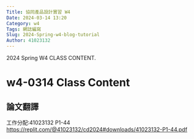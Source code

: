 ```yaml
---
Title: 協同產品設計實習 W4
Date: 2024-03-14 13:20
Category: w4
Tags: 網誌編寫
Slug: 2024-Spring-w4-blog-tutorial
Author: 41023132
---
```


2024 Spring W4 CLASS CONTENT.

<!-- PELICAN_END_SUMMARY -->

# w4-0314 Class Content
## 論文翻譯
工作分配:41023132 P1-44
https://replit.com/@41023132/cd2024#downloads/41023132-P1-44.pdf
